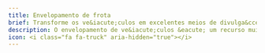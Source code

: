 ```yaml
---
title: Envelopamento de frota
brief: Transforme os ve&iacute;culos em excelentes meios de divulga&ccedil;&atilde;o permanente de sua empresa.
description: O envelopamento de ve&iacute;culos &eacute; um recurso muito utlizado por empresas que buscam a padroniza&ccedil;&atilde;o e a diferencia&ccedil;&atilde;o de sua frota, transformando os ve&iacute;culos em excelentes meios de divulga&ccedil;&atilde;o permanente de sua empresa.
icon: <i class="fa fa-truck" aria-hidden="true"></i>
---
```

